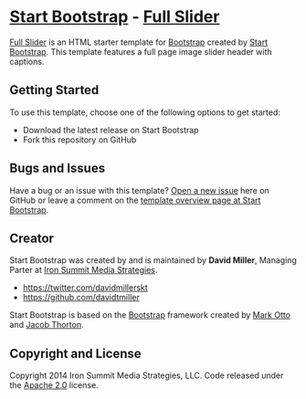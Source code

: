 # [Start Bootstrap](http://startbootstrap.com/) - [Full Slider](http://startbootstrap.com/template-overviews/full-slider/)

[Full Slider](http://startbootstrap.com/template-overviews/full-slider/) is an HTML starter template for [Bootstrap](http://getbootstrap.com/) created by [Start Bootstrap](http://startbootstrap.com/). This template features a full page image slider header with captions.

## Getting Started

To use this template, choose one of the following options to get started:
* Download the latest release on Start Bootstrap
* Fork this repository on GitHub

## Bugs and Issues

Have a bug or an issue with this template? [Open a new issue](https://github.com/IronSummitMedia/startbootstrap-full-slider/issues) here on GitHub or leave a comment on the [template overview page at Start Bootstrap](http://startbootstrap.com/template-overviews/full-slider/).

## Creator

Start Bootstrap was created by and is maintained by **David Miller**, Managing Parter at [Iron Summit Media Strategies](http://www.ironsummitmedia.com/).

* https://twitter.com/davidmillerskt
* https://github.com/davidtmiller

Start Bootstrap is based on the [Bootstrap](http://getbootstrap.com/) framework created by [Mark Otto](https://twitter.com/mdo) and [Jacob Thorton](https://twitter.com/fat).

## Copyright and License

Copyright 2014 Iron Summit Media Strategies, LLC. Code released under the [Apache 2.0](https://github.com/IronSummitMedia/startbootstrap-full-slider/blob/gh-pages/LICENSE) license.